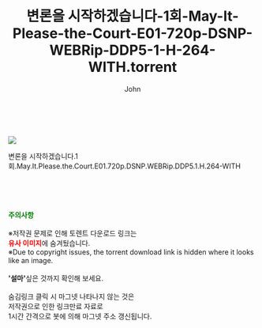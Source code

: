 ﻿---
layout: post
title:  "    변론을 시작하겠습니다-1회-May-It-Please-the-Court-E01-720p-DSNP-WEBRip-DDP5-1-H-264-WITH.torrent"
author: John
categories: [ 드라마 ]
tags: [  ]
image: https://torrentrj54.com/uploadfile/full/0b778febc423d9d4373baedc09a75e718f4b16b4.jpg 
description: "    변론을 시작하겠습니다-1회-May-It-Please-the-Court-E01-720p-DSNP-WEBRip-DDP5-1-H-264-WITH torrent 정보 공유"
toc: true
toc_sticky: true
---

<br>
<p><img src="https://torrentrj54.com/uploadfile/full/0b778febc423d9d4373baedc09a75e718f4b16b4.jpg"/></p>
 변론을 시작하겠습니다.1회.May.It.Please.the.Court.E01.720p.DSNP.WEBRip.DDP5.1.H.264-WITH  
    
<br><br><br>
<p data-ke-size="size16"><b><span style="color: green;">주의사항</span></b><br /><br />※저작권 문제로 인해 토렌트 다운로드 링크는<br /><b><span style="color: red;">유사 이미지</span></b>에 숨겨뒀습니다.<br />※Due to copyright issues, the torrent download link is hidden where it looks like an image.<br /><br /><b>'설마'</b>싶은 것까지 확인해 보세요.<br /><br />숨김링크 클릭 시 마그넷 나타나지 않는 것은<br />저작권으로 인한 링크만료 자료로<br />1시간 간격으로 봇에 의해 마그넷 주소 갱신됩니다.</p>
